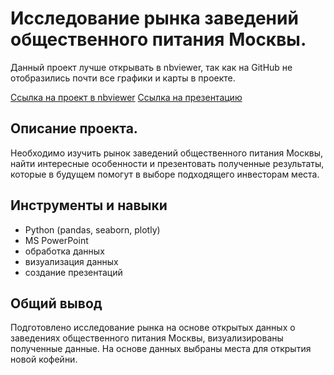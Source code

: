 # Исследование рынка заведений общественного питания Москвы.
Данный проект лучше открывать в nbviewer, так как на GitHub не отобразились почти все графики и карты в проекте.  

[Ссылка на проект в nbviewer](https://nbviewer.org/github/qusoq/educational_projects/blob/main/msk_obshepit/msk_obshepit.ipynb)
[Ссылка на презентацию](https://disk.yandex.ru/i/P7ylBSc9-tP6eg)

## Описание проекта.
Необходимо изучить рынок заведений общественного питания Москвы, найти интересные особенности и презентовать полученные результаты, которые в будущем помогут в выборе подходящего инвесторам места.

## Инструменты и навыки
- Python (pandas, seaborn, plotly)
- MS PowerPoint
- обработка данных
- визуализация данных
- создание презентаций

## Общий вывод
Подготовлено исследование рынка на основе открытых данных о заведениях общественного питания Москвы, визуализированы полученные данные. На основе данных выбраны места для открытия новой кофейни.
